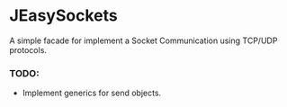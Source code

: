 # JEasySockets
A simple facade for implement a Socket Communication using TCP/UDP protocols.

### TODO:
- Implement generics for send objects.